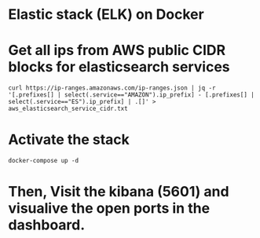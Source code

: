 # Elastic stack (ELK) on Docker

# Get all ips from AWS public CIDR blocks for elasticsearch services
`
curl https://ip-ranges.amazonaws.com/ip-ranges.json | jq -r '[.prefixes[] | select(.service=="AMAZON").ip_prefix] - [.prefixes[] | select(.service=="ES").ip_prefix] | .[]' > aws_elasticsearch_service_cidr.txt
`

# Activate the stack
`
docker-compose up -d
`

# Then, Visit the kibana (5601) and visualive the open ports in the dashboard.
